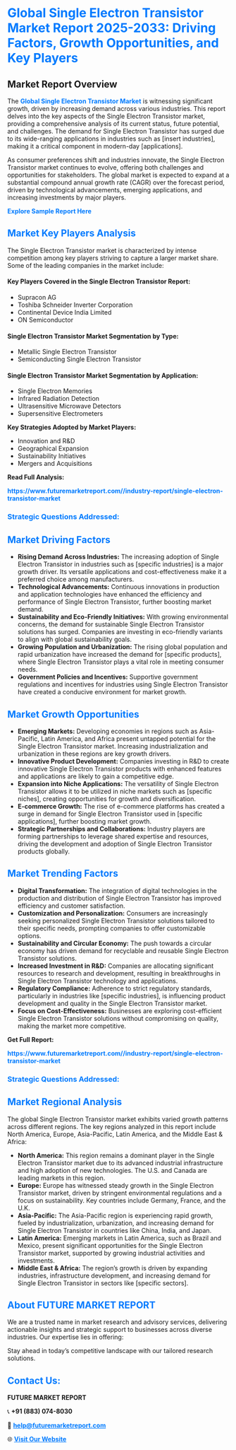 <h1 style="color: #007BFF;">Global Single Electron Transistor Market Report 2025-2033: Driving Factors, Growth Opportunities, and Key Players</h1>

<section id="overview">
<h2>Market Report Overview</h2>
<p>The <a href="https://www.futuremarketreport.com//industry-report/single-electron-transistor-market" style="color: #007BFF; text-decoration: none;"><strong>Global Single Electron Transistor Market</strong></a> is witnessing significant growth, driven by increasing demand across various industries. This report delves into the key aspects of the Single Electron Transistor market, providing a comprehensive analysis of its current status, future potential, and challenges. The demand for Single Electron Transistor has surged due to its wide-ranging applications in industries such as [insert industries], making it a critical component in modern-day [applications].</p>
<p>As consumer preferences shift and industries innovate, the Single Electron Transistor market continues to evolve, offering both challenges and opportunities for stakeholders. The global market is expected to expand at a substantial compound annual growth rate (CAGR) over the forecast period, driven by technological advancements, emerging applications, and increasing investments by major players.</p>
</section>

<section id="overview">
<p><a href="https://www.futuremarketreport.com//request-sample/reportId=82270" style="color: #007BFF; text-decoration: none;"><strong>Explore Sample Report Here</strong></a></p>
</section>

<section id="key-players">
<h2 style="color: #007BFF;">Market Key Players Analysis</h2>
<p>The Single Electron Transistor market is characterized by intense competition among key players striving to capture a larger market share. Some of the leading companies in the market include:</p>
<h4>Key Players Covered in the Single Electron Transistor Report:</h4>
<ul><li>Supracon AG</li><li>Toshiba Schneider Inverter Corporation</li><li>Continental Device India Limited</li><li>ON Semiconductor</li></ul>
<h4>Single Electron Transistor Market Segmentation by Type:</h4>
<ul><li>Metallic Single Electron Transistor</li><li>Semiconducting Single Electron Transistor</li></ul>

<h4>Single Electron Transistor Market Segmentation by Application:</h4>
<ul><li>Single Electron Memories</li><li>Infrared Radiation Detection</li><li>Ultrasensitive Microwave Detectors</li><li>Supersensitive Electrometers</li></ul>
<p><strong>Key Strategies Adopted by Market Players:</strong></p>
<ul>
<li>Innovation and R&D</li>
<li>Geographical Expansion</li>
<li>Sustainability Initiatives</li>
<li>Mergers and Acquisitions</li>
</ul>
</section>

<section>
<p><strong>Read Full Analysis: </strong></p><a href="https://www.futuremarketreport.com//industry-report/single-electron-transistor-market" style="color: #007BFF; text-decoration: none;"><strong>https://www.futuremarketreport.com//industry-report/single-electron-transistor-market</strong></a>
<h3 style="color: #007BFF;">Strategic Questions Addressed:</h3>
</section>

<section id="driving-factors">
<h2 style="color: #007BFF;">Market Driving Factors</h2>
<ul>
<li><strong>Rising Demand Across Industries:</strong> The increasing adoption of Single Electron Transistor in industries such as [specific industries] is a major growth driver. Its versatile applications and cost-effectiveness make it a preferred choice among manufacturers.</li>
<li><strong>Technological Advancements:</strong> Continuous innovations in production and application technologies have enhanced the efficiency and performance of Single Electron Transistor, further boosting market demand.</li>
<li><strong>Sustainability and Eco-Friendly Initiatives:</strong> With growing environmental concerns, the demand for sustainable Single Electron Transistor solutions has surged. Companies are investing in eco-friendly variants to align with global sustainability goals.</li>
<li><strong>Growing Population and Urbanization:</strong> The rising global population and rapid urbanization have increased the demand for [specific products], where Single Electron Transistor plays a vital role in meeting consumer needs.</li>
<li><strong>Government Policies and Incentives:</strong> Supportive government regulations and incentives for industries using Single Electron Transistor have created a conducive environment for market growth.</li>
</ul>
</section>

<section id="growth-opportunities">
<h2 style="color: #007BFF;">Market Growth Opportunities</h2>
<ul>
<li><strong>Emerging Markets:</strong> Developing economies in regions such as Asia-Pacific, Latin America, and Africa present untapped potential for the Single Electron Transistor market. Increasing industrialization and urbanization in these regions are key growth drivers.</li>
<li><strong>Innovative Product Development:</strong> Companies investing in R&D to create innovative Single Electron Transistor products with enhanced features and applications are likely to gain a competitive edge.</li>
<li><strong>Expansion into Niche Applications:</strong> The versatility of Single Electron Transistor allows it to be utilized in niche markets such as [specific niches], creating opportunities for growth and diversification.</li>
<li><strong>E-commerce Growth:</strong> The rise of e-commerce platforms has created a surge in demand for Single Electron Transistor used in [specific applications], further boosting market growth.</li>
<li><strong>Strategic Partnerships and Collaborations:</strong> Industry players are forming partnerships to leverage shared expertise and resources, driving the development and adoption of Single Electron Transistor products globally.</li>
</ul>
</section>

<section id="trending-factors">
<h2 style="color: #007BFF;">Market Trending Factors</h2>
<ul>
<li><strong>Digital Transformation:</strong> The integration of digital technologies in the production and distribution of Single Electron Transistor has improved efficiency and customer satisfaction.</li>
<li><strong>Customization and Personalization:</strong> Consumers are increasingly seeking personalized Single Electron Transistor solutions tailored to their specific needs, prompting companies to offer customizable options.</li>
<li><strong>Sustainability and Circular Economy:</strong> The push towards a circular economy has driven demand for recyclable and reusable Single Electron Transistor solutions.</li>
<li><strong>Increased Investment in R&D:</strong> Companies are allocating significant resources to research and development, resulting in breakthroughs in Single Electron Transistor technology and applications.</li>
<li><strong>Regulatory Compliance:</strong> Adherence to strict regulatory standards, particularly in industries like [specific industries], is influencing product development and quality in the Single Electron Transistor market.</li>
<li><strong>Focus on Cost-Effectiveness:</strong> Businesses are exploring cost-efficient Single Electron Transistor solutions without compromising on quality, making the market more competitive.</li>
</ul>
</section>

<section>
<p><strong>Get Full Report: </strong></p><a href="https://www.futuremarketreport.com//industry-report/single-electron-transistor-market" style="color: #007BFF; text-decoration: none;"><strong>https://www.futuremarketreport.com//industry-report/single-electron-transistor-market</strong></a>
<h3 style="color: #007BFF;">Strategic Questions Addressed:</h3>
</section>


<section id="regional-analysis">
<h2 style="color: #007BFF;">Market Regional Analysis</h2>
<p>The global Single Electron Transistor market exhibits varied growth patterns across different regions. The key regions analyzed in this report include North America, Europe, Asia-Pacific, Latin America, and the Middle East & Africa:</p>
<ul>
<li><strong>North America:</strong> This region remains a dominant player in the Single Electron Transistor market due to its advanced industrial infrastructure and high adoption of new technologies. The U.S. and Canada are leading markets in this region.</li>
<li><strong>Europe:</strong> Europe has witnessed steady growth in the Single Electron Transistor market, driven by stringent environmental regulations and a focus on sustainability. Key countries include Germany, France, and the U.K.</li>
<li><strong>Asia-Pacific:</strong> The Asia-Pacific region is experiencing rapid growth, fueled by industrialization, urbanization, and increasing demand for Single Electron Transistor in countries like China, India, and Japan.</li>
<li><strong>Latin America:</strong> Emerging markets in Latin America, such as Brazil and Mexico, present significant opportunities for the Single Electron Transistor market, supported by growing industrial activities and investments.</li>
<li><strong>Middle East & Africa:</strong> The region’s growth is driven by expanding industries, infrastructure development, and increasing demand for Single Electron Transistor in sectors like [specific sectors].</li>
</ul>
</section>

<footer>
<h2 style="color: #007BFF;">About FUTURE MARKET REPORT</h2>
<p>We are a trusted name in market research and advisory services, delivering actionable insights and strategic support to businesses across diverse industries. Our expertise lies in offering:</p>

<p>Stay ahead in today’s competitive landscape with our tailored research solutions.</p>

<h2 style="color: #007BFF;">Contact Us:</h2>
<p><strong>FUTURE MARKET REPORT</strong></p>
<p>📞 <strong>+91 (883) 074-8030</strong></p>
<p>📧 <strong><a href="mailto:help@futuremarketreport.com" style="color: #007BFF;">help@futuremarketreport.com</a></strong></p>
<p>🌐 <strong><a href="https://www.futuremarketreport.com/" style="color: #007BFF;">Visit Our Website</a></strong></p>
</footer>